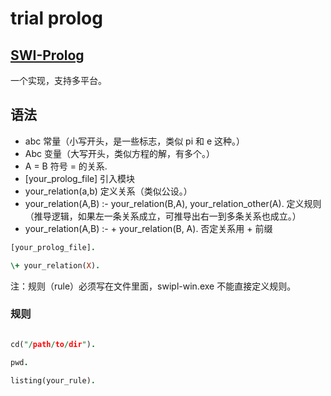 # trial prolog

## [SWI-Prolog](https://www.swi-prolog.org/)

一个实现，支持多平台。

## 语法

- abc 常量（小写开头，是一些标志，类似 pi 和 e 这种。）
- Abc 变量（大写开头，类似方程的解，有多个。）
- A = B 符号 = 的关系.
- [your_prolog_file] 引入模块
- your_relation(a,b) 定义关系（类似公设。）
- your_relation(A,B) :- your_relation(B,A), your_relation_other(A). 定义规则（推导逻辑，如果左一条关系成立，可推导出右一到多条关系也成立。）
- your_relation(A,B) :- \+ your_relation(B, A). 否定关系用 \+ 前缀 

```prolog
[your_prolog_file].

\+ your_relation(X).
```

注：规则（rule）必须写在文件里面，swipl-win.exe 不能直接定义规则。

### 规则

```prolog

cd("/path/to/dir").

pwd.

listing(your_rule).
```